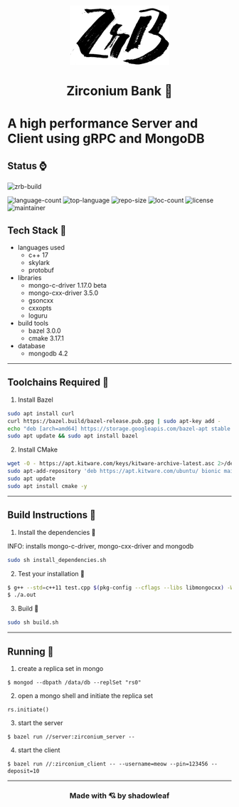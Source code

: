 <div align="center">
<img src="logo.png" >
</div>

<h1 align="center">Zirconium Bank 🤑</h1>

# A high performance Server and Client using gRPC and MongoDB

## Status ⌚

![zrb-build](https://github.com/satyajitghana/ProjektZirconium/workflows/zrb-build/badge.svg?branch=master)

![language-count](https://img.shields.io/github/languages/count/satyajitghana/ProjektZirconium)
![top-language](https://img.shields.io/github/languages/top/satyajitghana/ProjektZirconium)
![repo-size](https://img.shields.io/github/repo-size/satyajitghana/ProjektZirconium)
![loc-count](https://sloc.xyz/github/satyajitghana/ProjektZirconium)
![license](https://img.shields.io/github/license/satyajitghana/ProjektZirconium)
![maintainer](https://img.shields.io/badge/maintainer-shadowleaf-blue)

## Tech Stack 🧠

- languages used
    - c++ 17
    - skylark
    - protobuf
- libraries
    - mongo-c-driver 1.17.0 beta
    - mongo-cxx-driver 3.5.0
    - gsoncxx
    - cxxopts
    - loguru
- build tools
    - bazel 3.0.0
    - cmake 3.17.1
- database
    - mongodb 4.2

---

## Toolchains Required 🎈

1. Install Bazel

```bash
sudo apt install curl
curl https://bazel.build/bazel-release.pub.gpg | sudo apt-key add -
echo "deb [arch=amd64] https://storage.googleapis.com/bazel-apt stable jdk1.8" | sudo tee /etc/apt/sources.list.d/bazel.list
sudo apt update && sudo apt install bazel
```

2. Install CMake

```bash
wget -O - https://apt.kitware.com/keys/kitware-archive-latest.asc 2>/dev/null | sudo apt-key add -
sudo apt-add-repository 'deb https://apt.kitware.com/ubuntu/ bionic main'
sudo apt update
sudo apt install cmake -y
```

---

## Build Instructions 🔨

1. Install the dependencies 🍰

INFO: installs mongo-c-driver, mongo-cxx-driver and mongodb

```bash
sudo sh install_dependencies.sh
```

2. Test your installation 🧪

```bash
$ g++ --std=c++11 test.cpp $(pkg-config --cflags --libs libmongocxx) -Wl,-rpath,/usr/local/lib
$ ./a.out
```

3. Build 🚀

```bash
sudo sh build.sh
```

---

## Running 🎯

1. create a replica set in mongo

```shell
$ mongod --dbpath /data/db --replSet "rs0"
```

2. open a mongo shell and initiate the replica set
```
rs.initiate()
```

3. start the server
```shell
$ bazel run //server:zirconium_server --       
```


4. start the client

```shell
$ bazel run //:zirconium_client -- --username=meow --pin=123456 --deposit=10
```

----

<h3 align="center">Made with 💘 by shadowleaf</h3>
